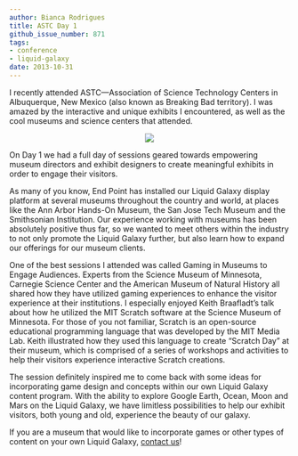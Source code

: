 ```yaml
---
author: Bianca Rodrigues
title: ASTC Day 1
github_issue_number: 871
tags:
- conference
- liquid-galaxy
date: 2013-10-31
---
```


I recently attended ASTC—​Association of Science Technology Centers in Albuquerque, New Mexico (also known as Breaking Bad territory). I was amazed by the interactive and unique exhibits I encountered, as well as the cool museums and science centers that attended.

<div class="separator" style="clear: both; text-align: center;"><a href="/blog/2013/10/astc-day-1/image-0-big.jpeg" imageanchor="1" style="margin-left: 1em; margin-right: 1em;"><img border="0" src="/blog/2013/10/astc-day-1/image-0.jpeg"/></a></div>

On Day 1 we had a full day of sessions geared towards empowering museum directors and exhibit designers to create meaningful exhibits in order to engage their visitors.

As many of you know, End Point has installed our Liquid Galaxy display platform at several museums throughout the country and world, at places like the Ann Arbor Hands-On Museum, the San Jose Tech Museum and the Smithsonian Institution. Our experience working with museums has been absolutely positive thus far, so we wanted to meet others within the industry to not only promote the Liquid Galaxy further, but also learn how to expand our offerings for our museum clients.

One of the best sessions I attended was called Gaming in Museums to Engage Audiences. Experts from the Science Museum of Minnesota, Carnegie Science Center and the American Museum of Natural History all shared how they have utilized gaming experiences to enhance the visitor experience at their institutions. I especially enjoyed Keith Braafladt’s talk about how he utilized the MIT Scratch software at the Science Museum of Minnesota. For those of you not familiar, Scratch is an open-source educational programming language that was developed by the MIT Media Lab. Keith illustrated how they used this language to create “Scratch Day” at their museum, which is comprised of a series of workshops and activities to help their visitors experience interactive Scratch creations.

The session definitely inspired me to come back with some ideas for incorporating game design and concepts within our own Liquid Galaxy content program. With the ability to explore Google Earth, Ocean, Moon and Mars on the Liquid Galaxy, we have limitless possibilities to help our exhibit visitors, both young and old, experience the beauty of our galaxy.

If you are a museum that would like to incorporate games or other types of content on your own Liquid Galaxy, [contact us](/contact)!
